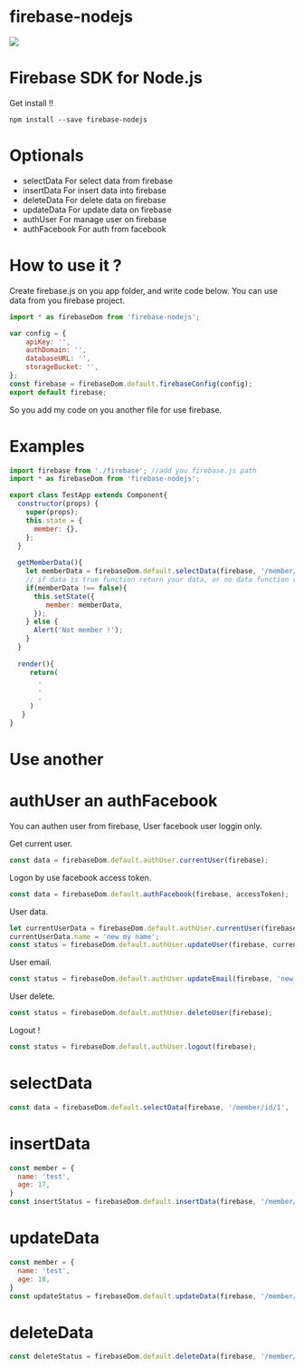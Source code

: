 # firebase-nodejs

![](http://i.imgur.com/fE0qM1l.jpg)

# Firebase SDK for Node.js

Get install !!
```
npm install --save firebase-nodejs
```

# Optionals

* selectData 
For select data from firebase
* insertData
For insert data into firebase
* deleteData
For delete data on firebase
* updateData
For update data on firebase
* authUser
For manage user on firebase
* authFacebook
For auth from facebook

# How to use it ?

Create firebase.js on you app folder, and write code below.
You can use data from you firebase project.
```js
import * as firebaseDom from 'firebase-nodejs';

var config = {
    apiKey: '',
    authDomain: '',
    databaseURL: '',
    storageBucket: '',
};
const firebase = firebaseDom.default.firebaseConfig(config);
export default firebase;
```

So you add my code on you another file for use firebase.

# Examples
```js
import firebase from './firebase'; //add you firebase.js path
import * as firebaseDom from 'firebase-nodejs';

export class TestApp extends Component{
  constructor(props) {
    super(props);
    this.state = {
      member: {},
    };
  }
  
  getMemberData(){
    let memberData = firebaseDom.default.selectData(firebase, '/member/id/1', 'value');
    // if data is true function return your data, or no data function return false
    if(memberData !== false){
      this.setState({
         member: memberData,
      });
    } else {
      Alert('Not member !');
    }
  }
  
  render(){
     return(
       .
       .
       .
     )
   }
}

```

# Use another

# authUser an authFacebook
You can authen user from firebase, User facebook user loggin only.

Get current user.

```js
const data = firebaseDom.default.authUser.currentUser(firebase);
```

Logon by use facebook access token.
```js
const data = firebaseDom.default.authFacebook(firebase, accessToken);
```

User data.
```js
let currentUserData = firebaseDom.default.authUser.currentUser(firebase);
currentUserData.name = 'new my name';
const status = firebaseDom.default.authUser.updateUser(firebase, currentUserData);
```

User email.
```js
const status = firebaseDom.default.authUser.updateEmail(firebase, 'new_email@mail.com');
```


User delete.
```js
const status = firebaseDom.default.authUser.deleteUser(firebase);
```
Logout !
```js
const status = firebaseDom.default.authUser.logout(firebase);
```

# selectData

```js
const data = firebaseDom.default.selectData(firebase, '/member/id/1', 'value')

```

# insertData

```js
const member = {
  name: 'test',
  age: 17,
}
const insertStatus = firebaseDom.default.insertData(firebase, '/member/id/2', member);

```


# updateData

```js
const member = {
  name: 'test',
  age: 18,
}
const updateStatus = firebaseDom.default.updateData(firebase, '/member/id/2', member);

```

# deleteData

```js
const deleteStatus = firebaseDom.default.deleteData(firebase, '/member/id/2');

```
